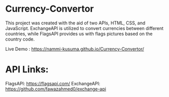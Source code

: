 # Currency-Convertor

This project was created with the aid of two APIs, HTML, CSS, and JavaScript.
ExchangeAPI is utilized to convert currencies between different countries, while FlagsAPI provides us with flags pictures based on the country code.

Live Demo :
https://nammi-kusuma.github.io/Currency-Convertor/

# API Links:
FlagsAPI: https://flagsapi.com/
ExchangeAPI: https://github.com/fawazahmed0/exchange-api
